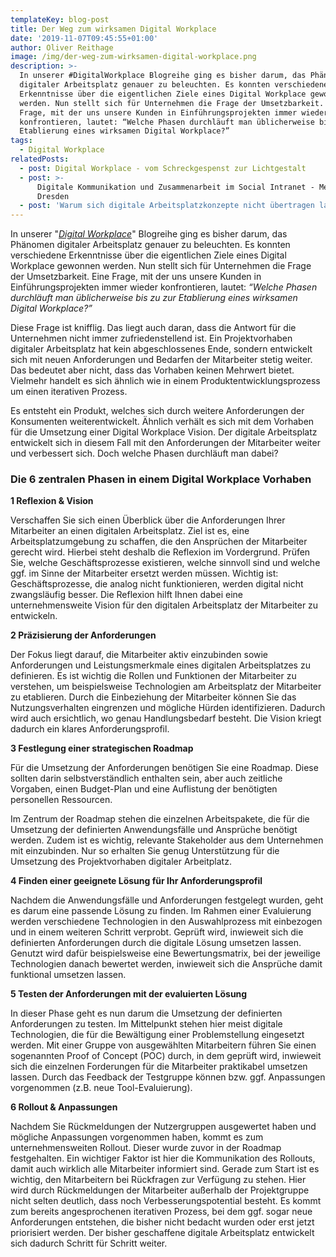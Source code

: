 ```yaml
---
templateKey: blog-post
title: Der Weg zum wirksamen Digital Workplace
date: '2019-11-07T09:45:55+01:00'
author: Oliver Reithage
image: /img/der-weg-zum-wirksamen-digital-workplace.png
description: >-
  In unserer #DigitalWorkplace Blogreihe ging es bisher darum, das Phänomen
  digitaler Arbeitsplatz genauer zu beleuchten. Es konnten verschiedene
  Erkenntnisse über die eigentlichen Ziele eines Digital Workplace gewonnen
  werden. Nun stellt sich für Unternehmen die Frage der Umsetzbarkeit. Eine
  Frage, mit der uns unsere Kunden in Einführungsprojekten immer wieder
  konfrontieren, lautet: “Welche Phasen durchläuft man üblicherweise bis zu zur
  Etablierung eines wirksamen Digital Workplace?” 
tags:
  - Digital Workplace
relatedPosts:
  - post: Digital Workplace - vom Schreckgespenst zur Lichtgestalt
  - post: >-
      Digitale Kommunikation und Zusammenarbeit im Social Intranet - Meetup
      Dresden
  - post: 'Warum sich digitale Arbeitsplatzkonzepte nicht übertragen lassen '
---
```

In unserer "[_Digital Workplace_](https://www.realexperts.de/tags/digital-workplace)" Blogreihe ging es bisher darum, das Phänomen digitaler Arbeitsplatz genauer zu beleuchten. Es konnten verschiedene Erkenntnisse über die eigentlichen Ziele eines Digital Workplace gewonnen werden. Nun stellt sich für Unternehmen die Frage der Umsetzbarkeit. Eine Frage, mit der uns unsere Kunden in Einführungsprojekten immer wieder konfrontieren, lautet: _“Welche Phasen durchläuft man üblicherweise bis zu zur Etablierung eines wirksamen Digital Workplace?”_

Diese Frage ist knifflig. Das liegt auch daran, dass die Antwort für die Unternehmen nicht immer zufriedenstellend ist. Ein Projektvorhaben digitaler Arbeitsplatz hat kein abgeschlossenes Ende, sondern entwickelt sich mit neuen Anforderungen und Bedarfen der Mitarbeiter stetig weiter. Das bedeutet aber nicht, dass das Vorhaben keinen Mehrwert bietet. Vielmehr handelt es sich ähnlich wie in einem Produktentwicklungsprozess um einen iterativen Prozess. 

Es entsteht ein Produkt, welches sich durch weitere Anforderungen der Konsumenten weiterentwickelt. Ähnlich verhält es sich mit dem Vorhaben für die Umsetzung einer Digital Workplace Vision. Der digitale Arbeitsplatz entwickelt sich in diesem Fall mit den Anforderungen der Mitarbeiter weiter und verbessert sich. Doch welche Phasen durchläuft man dabei?  

### Die 6 zentralen Phasen in einem Digital Workplace Vorhaben

**1 Reflexion & Vision**

Verschaffen Sie sich einen Überblick über die Anforderungen Ihrer Mitarbeiter an einen digitalen Arbeitsplatz. Ziel ist es, eine Arbeitsplatzumgebung zu schaffen, die den Ansprüchen der Mitarbeiter gerecht wird. Hierbei steht deshalb die Reflexion im Vordergrund. Prüfen Sie, welche Geschäftsprozesse existieren, welche sinnvoll sind und welche ggf. im Sinne der Mitarbeiter ersetzt werden müssen. Wichtig ist: Geschäftsprozesse, die analog nicht funktionieren, werden digital nicht zwangsläufig besser. Die Reflexion hilft Ihnen dabei eine unternehmensweite Vision für den digitalen Arbeitsplatz der Mitarbeiter zu entwickeln. 

**2 Präzisierung der Anforderungen**

Der Fokus liegt darauf, die Mitarbeiter aktiv einzubinden sowie Anforderungen und Leistungsmerkmale eines digitalen Arbeitsplatzes zu definieren. Es ist wichtig die Rollen und Funktionen der Mitarbeiter zu verstehen, um beispielsweise Technologien am Arbeitsplatz der Mitarbeiter zu etablieren. Durch die Einbeziehung der Mitarbeiter können Sie das Nutzungsverhalten eingrenzen und mögliche Hürden identifizieren. Dadurch wird auch ersichtlich, wo genau Handlungsbedarf besteht. Die Vision kriegt dadurch ein klares Anforderungsprofil. 

**3 Festlegung einer strategischen Roadmap**

Für die Umsetzung der Anforderungen benötigen Sie eine Roadmap. Diese sollten darin selbstverständlich enthalten sein, aber auch zeitliche Vorgaben, einen Budget-Plan und eine Auflistung der benötigten personellen Ressourcen. 

Im Zentrum der Roadmap stehen die einzelnen Arbeitspakete, die für die Umsetzung der definierten Anwendungsfälle und Ansprüche benötigt werden. Zudem ist es wichtig, relevante Stakeholder aus dem Unternehmen mit einzubinden. Nur so erhalten Sie genug Unterstützung für die Umsetzung des Projektvorhaben digitaler Arbeitplatz.  

**4 Finden einer geeignete Lösung für Ihr Anforderungsprofil**

Nachdem die Anwendungsfälle und Anforderungen festgelegt wurden, geht es darum eine passende Lösung zu finden. Im Rahmen einer Evaluierung werden verschiedene Technologien in den Auswahlprozess mit einbezogen und in einem weiteren Schritt verprobt. Geprüft wird, inwieweit sich die definierten Anforderungen durch die digitale Lösung umsetzen lassen. Genutzt wird dafür beispielsweise eine Bewertungsmatrix, bei der jeweilige Technologien danach bewertet werden, inwieweit sich die Ansprüche damit funktional umsetzen lassen.  

**5 Testen der Anforderungen mit der evaluierten Lösung**

In dieser Phase geht es nun darum die Umsetzung der definierten Anforderungen zu testen. Im Mittelpunkt stehen hier meist digitale Technologien, die für die Bewältigung einer Problemstellung eingesetzt werden. Mit einer Gruppe von ausgewählten Mitarbeitern führen Sie einen sogenannten Proof of Concept (POC) durch, in dem geprüft wird, inwieweit sich die einzelnen Forderungen für die Mitarbeiter praktikabel umsetzen lassen. Durch das Feedback der Testgruppe können bzw. ggf. Anpassungen vorgenommen (z.B. neue Tool-Evaluierung). 

**6 Rollout & Anpassungen**

Nachdem Sie Rückmeldungen der Nutzergruppen ausgewertet haben und mögliche Anpassungen vorgenommen haben, kommt es zum unternehmensweiten Rollout. Dieser wurde zuvor in der Roadmap festgehalten. Ein wichtiger Faktor ist hier die Kommunikation des Rollouts, damit auch wirklich alle Mitarbeiter informiert sind. Gerade zum Start ist es wichtig, den Mitarbeitern bei Rückfragen zur Verfügung zu stehen. Hier wird durch Rückmeldungen der Mitarbeiter außerhalb der Projektgruppe nicht selten deutlich, dass noch Verbesserungspotential besteht. Es kommt zum bereits angesprochenen iterativen Prozess, bei dem ggf. sogar neue Anforderungen entstehen, die bisher nicht bedacht wurden oder erst jetzt priorisiert werden. Der bisher geschaffene digitale Arbeitsplatz entwickelt sich dadurch Schritt für Schritt weiter.
